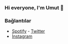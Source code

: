 ### Hi everyone, I'm Umut 👋

### Bağlantılar
- [Spotify](https://open.spotify.com/user/31p2mzedfs7e5so5jrzwr3dmnkj4?si=c2c521b132294081) - [Twitter](https://mobile.twitter.com/sasprosko)
- [İnstagram](https://www.instagram.com/umut.apil/)
